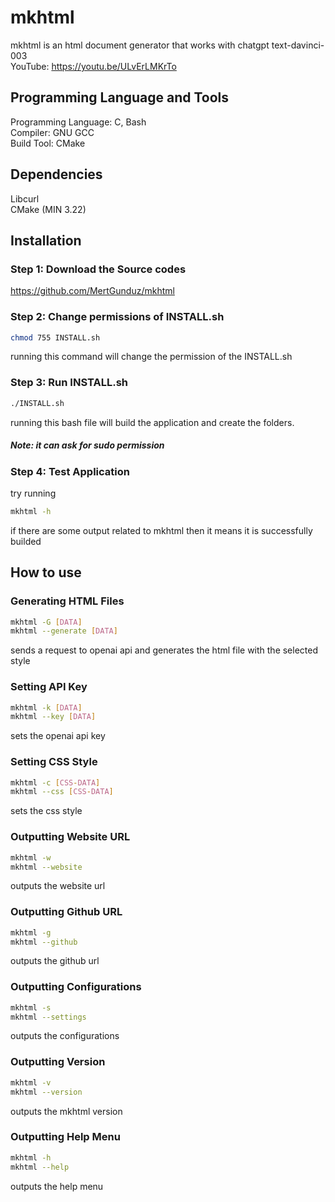 # mkhtml

mkhtml is an html document generator that works with chatgpt text-davinci-003 <br>
YouTube: https://youtu.be/ULvErLMKrTo

## Programming Language and Tools

Programming Language: C, Bash <br>
Compiler: GNU GCC <br>
Build Tool: CMake 

## Dependencies

Libcurl <br>
CMake (MIN 3.22)

## Installation

### Step 1: Download the Source codes

https://github.com/MertGunduz/mkhtml

### Step 2: Change permissions of INSTALL.sh

```sh
chmod 755 INSTALL.sh
```
running this command will change the permission of the INSTALL.sh

### Step 3: Run INSTALL.sh

```sh
./INSTALL.sh
```
running this bash file will build the application and create the folders.
##### Note: it can ask for sudo permission

### Step 4: Test Application

try running
```sh
mkhtml -h
```
if there are some output related to mkhtml then it means it is successfully builded

## How to use

### Generating HTML Files

```sh
mkhtml -G [DATA]
mkhtml --generate [DATA]
```
sends a request to openai api and generates the html file with the selected style

### Setting API Key

```sh
mkhtml -k [DATA]
mkhtml --key [DATA]
```
sets the openai api key 

### Setting CSS Style

```sh
mkhtml -c [CSS-DATA]
mkhtml --css [CSS-DATA]
```
sets the css style

### Outputting Website URL

```sh
mkhtml -w
mkhtml --website
```
outputs the website url

### Outputting Github URL

```sh
mkhtml -g
mkhtml --github
```
outputs the github url

### Outputting Configurations

```sh
mkhtml -s
mkhtml --settings
```
outputs the configurations 

### Outputting Version

```sh
mkhtml -v
mkhtml --version
```
outputs the mkhtml version

### Outputting Help Menu

```sh
mkhtml -h
mkhtml --help
```
outputs the help menu
